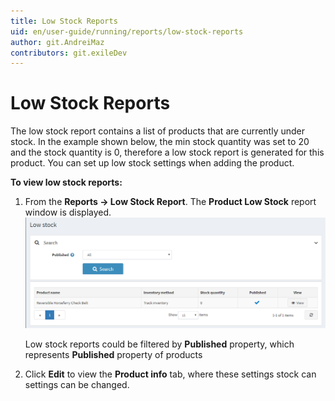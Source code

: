 ```yaml
---
title: Low Stock Reports
uid: en/user-guide/running/reports/low-stock-reports
author: git.AndreiMaz
contributors: git.exileDev
---
```

# Low Stock Reports

The low stock report contains a list of products that are currently under stock. In the example shown below, the min stock quantity was set to 20 and the stock quantity is 0, therefore a low stock report is generated for this product. You can set up low stock settings when adding the product.

**To view low stock reports:**

1. From the **Reports → Low Stock Report**. The **Product Low Stock** report window is displayed.
    ![low-stock-reports](_static/low-stock-reports/low-stock-reports.png)

    Low stock reports could be filtered by **Published** property,  which represents **Published** property of products

1. Click **Edit** to view the **Product info** tab, where these settings stock can settings can be changed.
